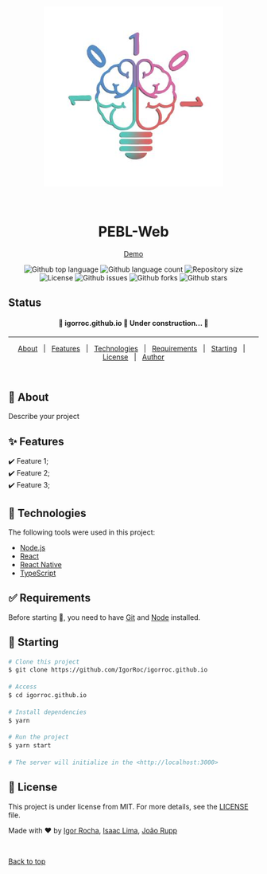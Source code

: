 <div align="center" id="top"> 
  <img src="./img/icon_neurociencia.jfif" alt="PEBL-Web" />

  &#xa0;
  <h1 align="center">PEBL-Web</h1>

  <a href="https://igorroc.github.io/PEBL-Web" target="_blank">Demo</a>
</div>


<p align="center">
  <img alt="Github top language" src="https://img.shields.io/github/languages/top/IgorRoc/igorroc.github.io?color=56BEB8">

  <img alt="Github language count" src="https://img.shields.io/github/languages/count/IgorRoc/igorroc.github.io?color=56BEB8">

  <img alt="Repository size" src="https://img.shields.io/github/repo-size/IgorRoc/igorroc.github.io?color=56BEB8">

  <img alt="License" src="https://img.shields.io/github/license/IgorRoc/igorroc.github.io?color=56BEB8">

  <img alt="Github issues" src="https://img.shields.io/github/issues/IgorRoc/igorroc.github.io?color=56BEB8" /> 

  <img alt="Github forks" src="https://img.shields.io/github/forks/IgorRoc/igorroc.github.io?color=56BEB8" />

  <img alt="Github stars" src="https://img.shields.io/github/stars/IgorRoc/igorroc.github.io?color=56BEB8" />
</p>

## Status ##

<h4 align="center"> 
	🚧  igorroc.github.io 🚀 Under construction...  🚧
</h4> 

<hr>

<p align="center">
  <a href="#dart-about">About</a> &#xa0; | &#xa0; 
  <a href="#sparkles-features">Features</a> &#xa0; | &#xa0;
  <a href="#rocket-technologies">Technologies</a> &#xa0; | &#xa0;
  <a href="#white_check_mark-requirements">Requirements</a> &#xa0; | &#xa0;
  <a href="#checkered_flag-starting">Starting</a> &#xa0; | &#xa0;
  <a href="#memo-license">License</a> &#xa0; | &#xa0;
  <a href="https://github.com/IgorRoc" target="_blank">Author</a>
</p>

<br>

## :dart: About ##

Describe your project

## :sparkles: Features ##

:heavy_check_mark: Feature 1;\
:heavy_check_mark: Feature 2;\
:heavy_check_mark: Feature 3;

## :rocket: Technologies ##

The following tools were used in this project:

- [Node.js](https://nodejs.org/en/)
- [React](https://pt-br.reactjs.org/)
- [React Native](https://reactnative.dev/)
- [TypeScript](https://www.typescriptlang.org/)

## :white_check_mark: Requirements ##

Before starting :checkered_flag:, you need to have [Git](https://git-scm.com) and [Node](https://nodejs.org/en/) installed.

## :checkered_flag: Starting ##

```bash
# Clone this project
$ git clone https://github.com/IgorRoc/igorroc.github.io

# Access
$ cd igorroc.github.io

# Install dependencies
$ yarn

# Run the project
$ yarn start

# The server will initialize in the <http://localhost:3000>
```

## :memo: License ##

This project is under license from MIT. For more details, see the [LICENSE](LICENSE.md) file.


Made with :heart: by <a href="https://github.com/IgorRoc" target="_blank">Igor Rocha</a>, <a href="https://github.com/inlima" target="_blank">Isaac Lima</a>, <a href="https://github.com/jvrupp" target="_blank">João Rupp</a>

&#xa0;

<a href="#top">Back to top</a>
